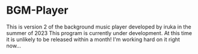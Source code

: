 # BGM-Player
This is version 2 of the background music player developed by iruka in the summer of 2023
This program is currently under development. At this time it is unlikely to be released within a month!
I'm working hard on it right now...
